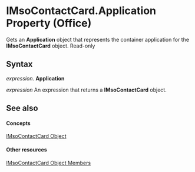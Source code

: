 
# IMsoContactCard.Application Property (Office)

Gets an  **Application** object that represents the container application for the **IMsoContactCard** object. Read-only


## Syntax

 _expression_. **Application**

 _expression_ An expression that returns a **IMsoContactCard** object.


## See also


#### Concepts


[IMsoContactCard Object](337320dd-a60a-fdc5-76a1-c40518171bd6.md)
#### Other resources


[IMsoContactCard Object Members](03c92ec4-11c8-8354-377f-d60ebdb5d2f3.md)
